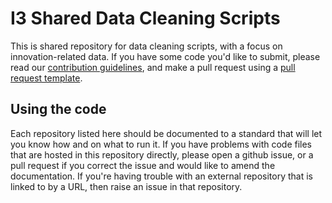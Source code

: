 # I3 Shared Data Cleaning Scripts

This is shared repository for data cleaning scripts, with a focus on innovation-related data. If you have some code you'd like to submit, please read our [contribution guidelines](./contributing.md), and make a pull request using a [pull request template](./docs/pull_request_template).

## Using the code

Each repository listed here should be documented to a standard that will let you know how and on what to run it. If you have problems with code files that are hosted in this repository directly, please open a github issue, or a pull request if you correct the issue and would like to amend the documentation. If you're having trouble with an external repository that is linked to by a URL, then raise an issue in that repository.